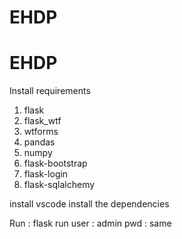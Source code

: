 # EHDP
# EHDP
Install requirements
1. flask
2. flask_wtf
3. wtforms 
4. pandas
5. numpy
6. flask-bootstrap
7. flask-login
8. flask-sqlalchemy

install vscode
install the dependencies

Run : flask run
user : admin
pwd  : same
